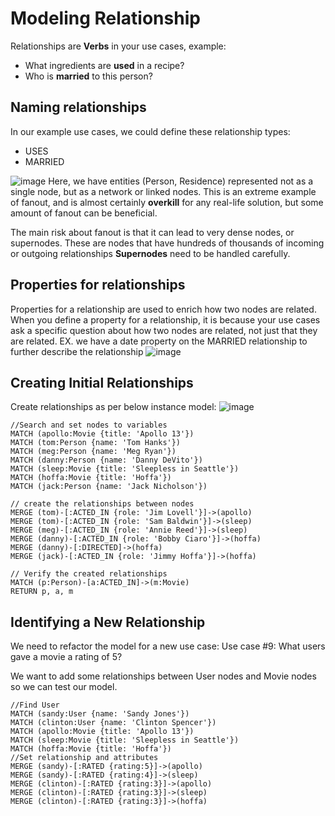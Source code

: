 # Modeling Relationship

Relationships are **Verbs** in your use cases, example:
- What ingredients are **used** in a recipe?
- Who is **married** to this person?

## Naming relationships
In our example use cases, we could define these relationship types:
- USES
- MARRIED

![image](https://github.com/user-attachments/assets/3678eef9-5cd2-4238-b711-455f02dc2d61)
Here, we have entities (Person, Residence) represented not as a single node, but as a network or linked nodes.
This is an extreme example of fanout, and is almost certainly **overkill** for any real-life solution, but some amount of fanout can be beneficial.

The main risk about fanout is that it can lead to very dense nodes, or supernodes. These are nodes that have hundreds of thousands of incoming or outgoing relationships **Supernodes** need to be handled carefully.

## Properties for relationships

Properties for a relationship are used to enrich how two nodes are related. When you define a property for a relationship, it is because your use cases ask a specific question about how two nodes are related, not just that they are related.
EX. we have a date property on the MARRIED relationship to further describe the relationship
![image](https://github.com/user-attachments/assets/97067384-bdec-4368-bacc-7af065b53c64)


## Creating Initial Relationships

Create relationships as per below instance model:
![image](https://github.com/user-attachments/assets/d734428d-0dd7-4972-a77b-17bb8a6c13cc)
```
//Search and set nodes to variables
MATCH (apollo:Movie {title: 'Apollo 13'})
MATCH (tom:Person {name: 'Tom Hanks'})
MATCH (meg:Person {name: 'Meg Ryan'})
MATCH (danny:Person {name: 'Danny DeVito'})
MATCH (sleep:Movie {title: 'Sleepless in Seattle'})
MATCH (hoffa:Movie {title: 'Hoffa'})
MATCH (jack:Person {name: 'Jack Nicholson'})

// create the relationships between nodes
MERGE (tom)-[:ACTED_IN {role: 'Jim Lovell'}]->(apollo)
MERGE (tom)-[:ACTED_IN {role: 'Sam Baldwin'}]->(sleep)
MERGE (meg)-[:ACTED_IN {role: 'Annie Reed'}]->(sleep)
MERGE (danny)-[:ACTED_IN {role: 'Bobby Ciaro'}]->(hoffa)
MERGE (danny)-[:DIRECTED]->(hoffa)
MERGE (jack)-[:ACTED_IN {role: 'Jimmy Hoffa'}]->(hoffa)

// Verify the created relationships
MATCH (p:Person)-[a:ACTED_IN]->(m:Movie)
RETURN p, a, m
```
## Identifying a New Relationship

We need to refactor the model for a new use case:
Use case #9: What users gave a movie a rating of 5?

We want to add some relationships between User nodes and Movie nodes so we can test our model.
```
//Find User 
MATCH (sandy:User {name: 'Sandy Jones'})
MATCH (clinton:User {name: 'Clinton Spencer'})
MATCH (apollo:Movie {title: 'Apollo 13'})
MATCH (sleep:Movie {title: 'Sleepless in Seattle'})
MATCH (hoffa:Movie {title: 'Hoffa'})
//Set relationship and attributes
MERGE (sandy)-[:RATED {rating:5}]->(apollo)
MERGE (sandy)-[:RATED {rating:4}]->(sleep)
MERGE (clinton)-[:RATED {rating:3}]->(apollo)
MERGE (clinton)-[:RATED {rating:3}]->(sleep)
MERGE (clinton)-[:RATED {rating:3}]->(hoffa)
```





